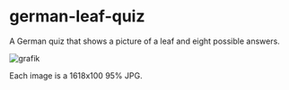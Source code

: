 # german-leaf-quiz

A German quiz that shows a picture of a leaf and eight possible answers.

![grafik](https://github.com/user-attachments/assets/8db6d9eb-251e-48e2-8d13-f1d1c5e4b66d)

Each image is a 1618x100 95% JPG.
